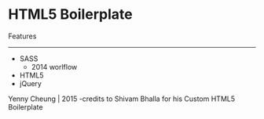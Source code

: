 HTML5 Boilerplate
=================

Features
________

- SASS
  - 2014 worlflow
- HTML5
- jQuery

Yenny Cheung | 2015
-credits to Shivam Bhalla for his Custom HTML5 Boilerplate